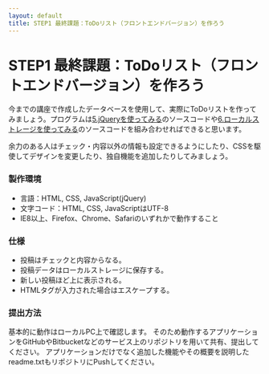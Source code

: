 ```yaml
---
layout: default
title: STEP1 最終課題：ToDoリスト（フロントエンドバージョン）を作ろう
---
```

# STEP1 最終課題：ToDoリスト（フロントエンドバージョン）を作ろう

今までの講座で作成したデータベースを使用して、実際にToDoリストを作ってみましょう。プログラムは[5.jQueryを使ってみる](5.html)のソースコードや[6.ローカルストレージを使ってみる](6.html)のソースコードを組み合わせればできると思います。

余力のある人はチェック・内容以外の情報も設定できるようにしたり、CSSを駆使してデザインを変更したり、独自機能を追加したりしてみましょう。

### 製作環境

* 言語：HTML, CSS, JavaScript(jQuery)
* 文字コード：HTML, CSS, JavaScriptはUTF-8
* IE8以上、Firefox、Chrome、Safariのいずれかで動作すること

### 仕様

* 投稿はチェックと内容からなる。
* 投稿データはローカルストレージに保存する。
* 新しい投稿ほど上に表示される。
* HTMLタグが入力された場合はエスケープする。

### 提出方法

基本的に動作はローカルPC上で確認します。
そのため動作するアプリケーションをGitHubやBitbucketなどのサービス上のリポジトリを用いて共有、提出してください。
アプリケーションだけでなく追加した機能やその概要を説明したreadme.txtもリポジトリにPushしてください。
